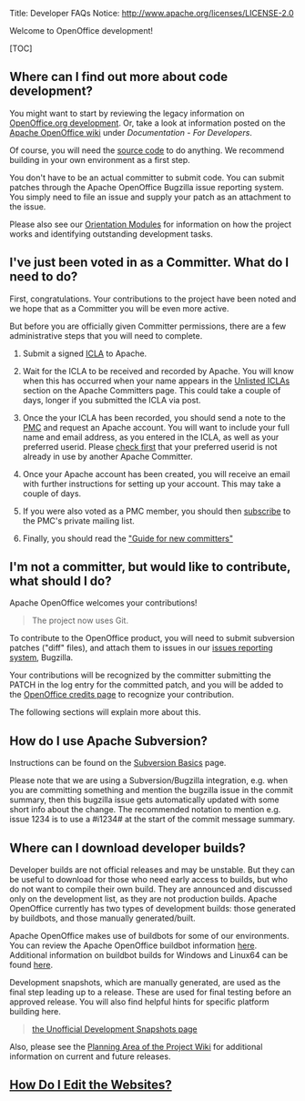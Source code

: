 Title: Developer FAQs
Notice: http://www.apache.org/licenses/LICENSE-2.0

Welcome to OpenOffice development! 

[TOC]

## Where can I find out more about code development?

You might want to start by reviewing the legacy information on [OpenOffice.org
development](https://www.openoffice.org/development/). Or, take
a look at information posted on the [Apache OpenOffice wiki](https://wiki.openoffice.org/wiki/Main_Page)
under *Documentation - For Developers*.

Of course, you will need the [source code](/source.html) to do anything. We recommend building in your own environment as a first step.

You don't have to be an actual committer to submit code. You can submit patches through
the Apache OpenOffice Bugzilla issue reporting system. You simply need to file an issue
and supply your patch as an attachment to the issue.

Please also see our [Orientation Modules](/orientation/index.html) for information on how the project works and identifying outstanding development tasks.

## I've just been voted in as a Committer. What do I need to do?

First, congratulations. Your contributions to the project have been noted and we 
hope that as a Committer you will be even more active.

But before you are officially given Committer permissions, there are a few 
administrative steps that you will need to complete. 

1. Submit a signed [ICLA][4] to Apache.
1. Wait for the ICLA to be received and recorded by Apache. You will know 
   when this has occurred when your name appears in the [Unlisted ICLAs][5] section 
   on the Apache Committers page. This could take a couple of days, longer if you
   submitted the ICLA via post.
1. Once the your ICLA has been recorded, you should send a note to the [PMC][6] 
   and request an Apache account. You will want to include your full name and email address, 
   as you entered in the ICLA, as well as your preferred userid. Please [check first][7] 
   that your preferred userid is not already in use by another Apache Committer.
1. Once your Apache account has been created, you will receive an email with
   further instructions for setting up your account. This may take a couple of days.
1. If you were also voted as a PMC member, you should then [subscribe][8] to the 
   PMC's private mailing list.

1. Finally, you should read the ["Guide for new committers"][9]


## I'm not a committer, but would like to contribute, what should I do? 

Apache OpenOffice welcomes your contributions!

> The project now uses Git.

To contribute to the OpenOffice product, you will need to submit subversion patches ("diff" files), and attach them to issues in our [issues reporting system](https://bz.apache.org/ooo/), Bugzilla.

Your contributions will be recognized by the committer submitting the PATCH in the
log entry for the committed patch, and you will be added to the [OpenOffice credits page](https://www.openoffice.org/welcome/credits.html)
to recognize your contribution.

The following sections will explain more about this.

## How do I use Apache Subversion?

Instructions can be found on the [Subversion Basics][11] page.

Please note that we are using a Subversion/Bugzilla integration,
e.g. when you are committing something and mention the bugzilla issue in
the commit summary, then this bugzilla issue gets automatically updated
with some short info about the change. The recommended notation to mention
e.g. issue 1234 is to use a #i1234# at the start of the commit message summary.



## Where can I download developer builds?

Developer builds are not official releases and may be unstable. But they can be useful to download for those who 
need early access to builds, but who do not want to compile their own build. They are announced and discussed only on the development list, as they are not production builds. Apache OpenOffice currently has two types of development builds: those generated by buildbots, and those manually generated/built.

Apache OpenOffice makes use of buildbots for some of our environments. You can review the Apache OpenOffice buildbot information [here][16]. Additional information on buildbot builds for Windows and Linux64 can be found [here][13].

Development snapshots, which are manually generated, are used as the final step leading up to a release. These are used for final testing before an approved release. You will also find helpful hints for specific platform building here.

> [the Unofficial Development Snapshots page](https://cwiki.apache.org/confluence/display/OOOUSERS/Development+Snapshot+Builds)


Also, please see the [Planning Area of the Project Wiki](https://cwiki.apache.org/confluence/display/OOOUSERS/Project+Planning) for
additional information on current and future releases.

## [How Do I Edit the Websites?][10]



  [1]: http://www.simpleeditions.com/59001/markdown-an-introduction
  [2]: https://svn.apache.org/repos/asf/openoffice/site
  [3]: /docs/edit-cms.html
  [4]: https://www.apache.org/licenses/icla.pdf
  [5]: https://people.apache.org/committer-index.html#unlistedclas
  [6]: mailto:private@openoffice.apache.org
  [7]: https://people.apache.org/committer-index.html
  [8]: mailto:private-subscribe@openoffice.apache.org
  [9]: https://www.apache.org/dev/new-committers-guide.html
  [10]: website-local.html
  [11]: svn-basics.html
  [12]: https://svn.apache.org/repos/asf/openoffice/ooo-site
  [13]: https://www.openoffice.org/download/devbuilds.html
  [14]: http://www.raphaelbircher.ch/devsnap.php
  [15]: http://people.apache.org/~arielch/packages/
  [16]: https://cwiki.apache.org/confluence/display/OOOUSERS/Buildbot+info
